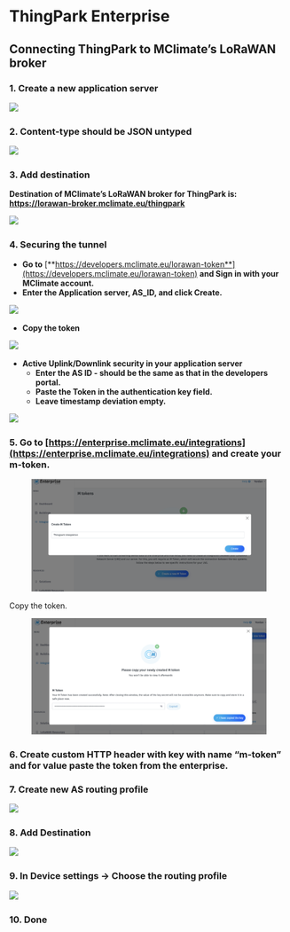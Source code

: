 # ThingPark Enterprise

## **Connecting ThingPark to MClimate’s LoRaWAN broker**

### **1. Create a new application server**

![](../.gitbook/assets/mw1920\_t1.png)

### **2. Content-type should be JSON untyped**

![](../.gitbook/assets/mw1920\_t2.png)

### **3. Add destination**

**Destination of MClimate’s LoRaWAN broker for ThingPark is: https://lorawan-broker.mclimate.eu/thingpark**

![](../.gitbook/assets/mw1920\_t3.png)

### **4. Securing the tunnel**

* **Go to** [**https://developers.mclimate.eu/lorawan-token**](https://developers.mclimate.eu/lorawan-token) **and Sign in with your MClimate account.**
* **Enter the Application server, AS\_ID, and click Create.**

![](../.gitbook/assets/mw1920\_t4.png)

* **Copy the token**

![](../.gitbook/assets/mw1920\_t6.png)

* **Active Uplink/Downlink security in your application server**
  * **Enter the AS ID - should be the same as that in the developers portal.**
  * **Paste the Token in the authentication key field.**
  * **Leave timestamp deviation empty.**

![](../.gitbook/assets/mw1920\_t7.png)

### **5.** Go to [https://enterprise.mclimate.eu/integrations](https://enterprise.mclimate.eu/integrations) and create your m-token.

<figure><img src="../.gitbook/assets/Screenshot 2023-01-27 at 17.05.40.png" alt=""><figcaption></figcaption></figure>

Copy the token.

<figure><img src="../.gitbook/assets/Screenshot 2023-01-27 at 17.05.53.png" alt=""><figcaption></figcaption></figure>

### 6. Create custom HTTP header with key with name “m-token” and for value paste the token from the enterprise.

### **7. Create new AS routing profile**&#x20;

![](../.gitbook/assets/mw1920\_t8.png)

### **8. Add Destination**&#x20;

![](../.gitbook/assets/mw1920\_t9.png)

### **9. In Device settings -> Choose the routing profile**

![](../.gitbook/assets/mw1920\_t10.png)

### **10. Done**
